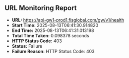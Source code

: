 ## URL Monitoring Report

- **URL:** https://api-gw1-prod1.fisglobal.com/gw/v1/health
- **Start Time:** 2025-08-13T06:41:30.914820
- **End Time:** 2025-08-13T06:41:31.013198
- **Total Time Taken:** 0.098378 seconds
- **HTTP Status Code:** 403
- **Status:** Failure
- **Failure Reason:** HTTP Status Code: 403
